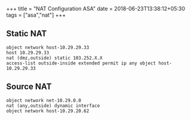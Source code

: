 
+++
title = "NAT Configuration ASA"
date = 2018-06-23T13:38:12+05:30
tags = ["asa","nat"]
+++

## Static NAT
```
object network host-10.29.29.33 
host 10.29.29.33 
nat (dmz,outside) static 103.252.X.X 
access-list outside-inside extended permit ip any object host-10.29.29.33 
```
## Source NAT
```
object network net-10.29.0.0 
nat (any,outside) dynamic interface 
object network host-10.29.20.62 
```
